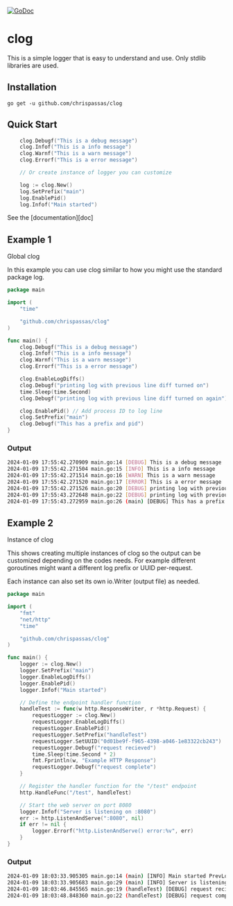 [![GoDoc](https://godoc.org/github.com/chrispassas/clog?status.svg)](https://godoc.org/github.com/chrispassas/clog)

# clog
This is a simple logger that is easy to understand and use. Only stdlib libraries are used.

## Installation

`go get -u github.com/chrispassas/clog`

## Quick Start
```go
	clog.Debugf("This is a debug message")
	clog.Infof("This is a info message")
	clog.Warnf("This is a warn message")
	clog.Errorf("This is a error message")

	// Or create instance of logger you can customize

	log := clog.New()
	log.SetPrefix("main")
	log.EnablePid()
	log.Infof("Main started")
```

See the [documentation][doc]

## Example 1
Global clog

In this example you can use clog similar to how you might use the standard package log.

```go
package main

import (
	"time"

	"github.com/chrispassas/clog"
)

func main() {
	clog.Debugf("This is a debug message")
	clog.Infof("This is a info message")
	clog.Warnf("This is a warn message")
	clog.Errorf("This is a error message")

	clog.EnableLogDiffs()
	clog.Debugf("printing log with previous line diff turned on")
	time.Sleep(time.Second)
	clog.Debugf("printing log with previous line diff turned on again")

	clog.EnablePid() // Add process ID to log line
	clog.SetPrefix("main")
	clog.Debugf("This has a prefix and pid")
}

```
### Output
```bash
2024-01-09 17:55:42.270909 main.go:14 [DEBUG] This is a debug message
2024-01-09 17:55:42.271504 main.go:15 [INFO] This is a info message
2024-01-09 17:55:42.271514 main.go:16 [WARN] This is a warn message
2024-01-09 17:55:42.271520 main.go:17 [ERROR] This is a error message
2024-01-09 17:55:42.271526 main.go:20 [DEBUG] printing log with previous line diff turned on PrevLogDiff:0s
2024-01-09 17:55:43.272648 main.go:22 [DEBUG] printing log with previous line diff turned on again PrevLogDiff:1.001120708s
2024-01-09 17:55:43.272959 main.go:26 (main) [DEBUG] This has a prefix and pid PrevLogDiff:311.667µs PID:12462
```

## Example 2
Instance of clog

This shows creating multiple instances of clog so the output can be customized depending on the codes needs.
For example different goroutines might want a different log prefix or UUID per-request.

Each instance can also set its own io.Writer (output file) as needed.

```go
package main

import (
	"fmt"
	"net/http"
	"time"

	"github.com/chrispassas/clog"
)

func main() {
	logger := clog.New()
	logger.SetPrefix("main")
	logger.EnableLogDiffs()
	logger.EnablePid()
	logger.Infof("Main started")

	// Define the endpoint handler function
	handleTest := func(w http.ResponseWriter, r *http.Request) {
		requestLogger := clog.New()
		requestLogger.EnableLogDiffs()
		requestLogger.EnablePid()
		requestLogger.SetPrefix("handleTest")
		requestLogger.SetUUID("0d01be9f-f965-4398-a046-1e83322cb243")
		requestLogger.Debugf("request recieved")
		time.Sleep(time.Second * 2)
		fmt.Fprintln(w, "Example HTTP Response")
		requestLogger.Debugf("request complete")
	}

	// Register the handler function for the "/test" endpoint
	http.HandleFunc("/test", handleTest)

	// Start the web server on port 8080
	logger.Infof("Server is listening on :8080")
	err := http.ListenAndServe(":8080", nil)
	if err != nil {
		logger.Errorf("http.ListenAndServe() error:%v", err)
	}
}

```

### Output
```bash
2024-01-09 18:03:33.905305 main.go:14 (main) [INFO] Main started PrevLogDiff:0s PID:13308
2024-01-09 18:03:33.905683 main.go:29 (main) [INFO] Server is listening on :8080 PrevLogDiff:378.208µs PID:13308
2024-01-09 18:03:46.845565 main.go:19 (handleTest) [DEBUG] request recieved PrevLogDiff:0s UUID:0d01be9f-f965-4398-a046-1e83322cb243 PID:13308
2024-01-09 18:03:48.848360 main.go:22 (handleTest) [DEBUG] request complete PrevLogDiff:2.0028025s UUID:0d01be9f-f965-4398-a046-1e83322cb243 PID:13308
```